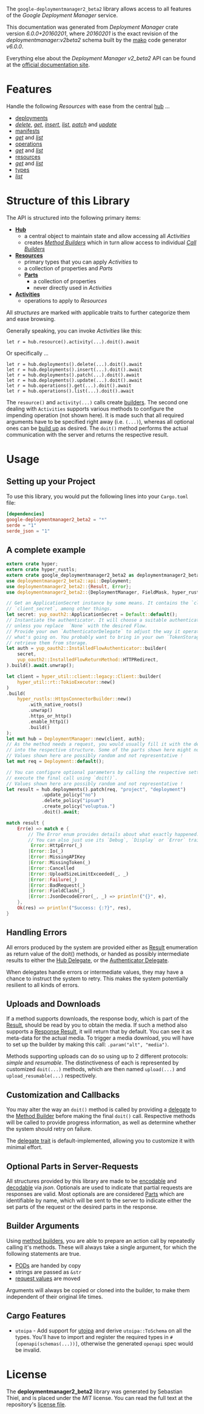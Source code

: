 <!---
DO NOT EDIT !
This file was generated automatically from 'src/generator/templates/api/README.md.mako'
DO NOT EDIT !
-->
The `google-deploymentmanager2_beta2` library allows access to all features of the *Google Deployment Manager* service.

This documentation was generated from *Deployment Manager* crate version *6.0.0+20160201*, where *20160201* is the exact revision of the *deploymentmanager:v2beta2* schema built by the [mako](http://www.makotemplates.org/) code generator *v6.0.0*.

Everything else about the *Deployment Manager* *v2_beta2* API can be found at the
[official documentation site](https://developers.google.com/deployment-manager/).
# Features

Handle the following *Resources* with ease from the central [hub](https://docs.rs/google-deploymentmanager2_beta2/6.0.0+20160201/google_deploymentmanager2_beta2/DeploymentManager) ...

* [deployments](https://docs.rs/google-deploymentmanager2_beta2/6.0.0+20160201/google_deploymentmanager2_beta2/api::Deployment)
 * [*delete*](https://docs.rs/google-deploymentmanager2_beta2/6.0.0+20160201/google_deploymentmanager2_beta2/api::DeploymentDeleteCall), [*get*](https://docs.rs/google-deploymentmanager2_beta2/6.0.0+20160201/google_deploymentmanager2_beta2/api::DeploymentGetCall), [*insert*](https://docs.rs/google-deploymentmanager2_beta2/6.0.0+20160201/google_deploymentmanager2_beta2/api::DeploymentInsertCall), [*list*](https://docs.rs/google-deploymentmanager2_beta2/6.0.0+20160201/google_deploymentmanager2_beta2/api::DeploymentListCall), [*patch*](https://docs.rs/google-deploymentmanager2_beta2/6.0.0+20160201/google_deploymentmanager2_beta2/api::DeploymentPatchCall) and [*update*](https://docs.rs/google-deploymentmanager2_beta2/6.0.0+20160201/google_deploymentmanager2_beta2/api::DeploymentUpdateCall)
* [manifests](https://docs.rs/google-deploymentmanager2_beta2/6.0.0+20160201/google_deploymentmanager2_beta2/api::Manifest)
 * [*get*](https://docs.rs/google-deploymentmanager2_beta2/6.0.0+20160201/google_deploymentmanager2_beta2/api::ManifestGetCall) and [*list*](https://docs.rs/google-deploymentmanager2_beta2/6.0.0+20160201/google_deploymentmanager2_beta2/api::ManifestListCall)
* [operations](https://docs.rs/google-deploymentmanager2_beta2/6.0.0+20160201/google_deploymentmanager2_beta2/api::Operation)
 * [*get*](https://docs.rs/google-deploymentmanager2_beta2/6.0.0+20160201/google_deploymentmanager2_beta2/api::OperationGetCall) and [*list*](https://docs.rs/google-deploymentmanager2_beta2/6.0.0+20160201/google_deploymentmanager2_beta2/api::OperationListCall)
* [resources](https://docs.rs/google-deploymentmanager2_beta2/6.0.0+20160201/google_deploymentmanager2_beta2/api::Resource)
 * [*get*](https://docs.rs/google-deploymentmanager2_beta2/6.0.0+20160201/google_deploymentmanager2_beta2/api::ResourceGetCall) and [*list*](https://docs.rs/google-deploymentmanager2_beta2/6.0.0+20160201/google_deploymentmanager2_beta2/api::ResourceListCall)
* [types](https://docs.rs/google-deploymentmanager2_beta2/6.0.0+20160201/google_deploymentmanager2_beta2/api::Type)
 * [*list*](https://docs.rs/google-deploymentmanager2_beta2/6.0.0+20160201/google_deploymentmanager2_beta2/api::TypeListCall)




# Structure of this Library

The API is structured into the following primary items:

* **[Hub](https://docs.rs/google-deploymentmanager2_beta2/6.0.0+20160201/google_deploymentmanager2_beta2/DeploymentManager)**
    * a central object to maintain state and allow accessing all *Activities*
    * creates [*Method Builders*](https://docs.rs/google-deploymentmanager2_beta2/6.0.0+20160201/google_deploymentmanager2_beta2/common::MethodsBuilder) which in turn
      allow access to individual [*Call Builders*](https://docs.rs/google-deploymentmanager2_beta2/6.0.0+20160201/google_deploymentmanager2_beta2/common::CallBuilder)
* **[Resources](https://docs.rs/google-deploymentmanager2_beta2/6.0.0+20160201/google_deploymentmanager2_beta2/common::Resource)**
    * primary types that you can apply *Activities* to
    * a collection of properties and *Parts*
    * **[Parts](https://docs.rs/google-deploymentmanager2_beta2/6.0.0+20160201/google_deploymentmanager2_beta2/common::Part)**
        * a collection of properties
        * never directly used in *Activities*
* **[Activities](https://docs.rs/google-deploymentmanager2_beta2/6.0.0+20160201/google_deploymentmanager2_beta2/common::CallBuilder)**
    * operations to apply to *Resources*

All *structures* are marked with applicable traits to further categorize them and ease browsing.

Generally speaking, you can invoke *Activities* like this:

```Rust,ignore
let r = hub.resource().activity(...).doit().await
```

Or specifically ...

```ignore
let r = hub.deployments().delete(...).doit().await
let r = hub.deployments().insert(...).doit().await
let r = hub.deployments().patch(...).doit().await
let r = hub.deployments().update(...).doit().await
let r = hub.operations().get(...).doit().await
let r = hub.operations().list(...).doit().await
```

The `resource()` and `activity(...)` calls create [builders][builder-pattern]. The second one dealing with `Activities`
supports various methods to configure the impending operation (not shown here). It is made such that all required arguments have to be
specified right away (i.e. `(...)`), whereas all optional ones can be [build up][builder-pattern] as desired.
The `doit()` method performs the actual communication with the server and returns the respective result.

# Usage

## Setting up your Project

To use this library, you would put the following lines into your `Cargo.toml` file:

```toml
[dependencies]
google-deploymentmanager2_beta2 = "*"
serde = "1"
serde_json = "1"
```

## A complete example

```Rust
extern crate hyper;
extern crate hyper_rustls;
extern crate google_deploymentmanager2_beta2 as deploymentmanager2_beta2;
use deploymentmanager2_beta2::api::Deployment;
use deploymentmanager2_beta2::{Result, Error};
use deploymentmanager2_beta2::{DeploymentManager, FieldMask, hyper_rustls, hyper_util, yup_oauth2};

// Get an ApplicationSecret instance by some means. It contains the `client_id` and
// `client_secret`, among other things.
let secret: yup_oauth2::ApplicationSecret = Default::default();
// Instantiate the authenticator. It will choose a suitable authentication flow for you,
// unless you replace  `None` with the desired Flow.
// Provide your own `AuthenticatorDelegate` to adjust the way it operates and get feedback about
// what's going on. You probably want to bring in your own `TokenStorage` to persist tokens and
// retrieve them from storage.
let auth = yup_oauth2::InstalledFlowAuthenticator::builder(
    secret,
    yup_oauth2::InstalledFlowReturnMethod::HTTPRedirect,
).build().await.unwrap();

let client = hyper_util::client::legacy::Client::builder(
    hyper_util::rt::TokioExecutor::new()
)
.build(
    hyper_rustls::HttpsConnectorBuilder::new()
        .with_native_roots()
        .unwrap()
        .https_or_http()
        .enable_http1()
        .build()
);
let mut hub = DeploymentManager::new(client, auth);
// As the method needs a request, you would usually fill it with the desired information
// into the respective structure. Some of the parts shown here might not be applicable !
// Values shown here are possibly random and not representative !
let mut req = Deployment::default();

// You can configure optional parameters by calling the respective setters at will, and
// execute the final call using `doit()`.
// Values shown here are possibly random and not representative !
let result = hub.deployments().patch(req, "project", "deployment")
             .update_policy("no")
             .delete_policy("ipsum")
             .create_policy("voluptua.")
             .doit().await;

match result {
    Err(e) => match e {
        // The Error enum provides details about what exactly happened.
        // You can also just use its `Debug`, `Display` or `Error` traits
         Error::HttpError(_)
        |Error::Io(_)
        |Error::MissingAPIKey
        |Error::MissingToken(_)
        |Error::Cancelled
        |Error::UploadSizeLimitExceeded(_, _)
        |Error::Failure(_)
        |Error::BadRequest(_)
        |Error::FieldClash(_)
        |Error::JsonDecodeError(_, _) => println!("{}", e),
    },
    Ok(res) => println!("Success: {:?}", res),
}

```
## Handling Errors

All errors produced by the system are provided either as [Result](https://docs.rs/google-deploymentmanager2_beta2/6.0.0+20160201/google_deploymentmanager2_beta2/common::Result) enumeration as return value of
the doit() methods, or handed as possibly intermediate results to either the
[Hub Delegate](https://docs.rs/google-deploymentmanager2_beta2/6.0.0+20160201/google_deploymentmanager2_beta2/common::Delegate), or the [Authenticator Delegate](https://docs.rs/yup-oauth2/*/yup_oauth2/trait.AuthenticatorDelegate.html).

When delegates handle errors or intermediate values, they may have a chance to instruct the system to retry. This
makes the system potentially resilient to all kinds of errors.

## Uploads and Downloads
If a method supports downloads, the response body, which is part of the [Result](https://docs.rs/google-deploymentmanager2_beta2/6.0.0+20160201/google_deploymentmanager2_beta2/common::Result), should be
read by you to obtain the media.
If such a method also supports a [Response Result](https://docs.rs/google-deploymentmanager2_beta2/6.0.0+20160201/google_deploymentmanager2_beta2/common::ResponseResult), it will return that by default.
You can see it as meta-data for the actual media. To trigger a media download, you will have to set up the builder by making
this call: `.param("alt", "media")`.

Methods supporting uploads can do so using up to 2 different protocols:
*simple* and *resumable*. The distinctiveness of each is represented by customized
`doit(...)` methods, which are then named `upload(...)` and `upload_resumable(...)` respectively.

## Customization and Callbacks

You may alter the way an `doit()` method is called by providing a [delegate](https://docs.rs/google-deploymentmanager2_beta2/6.0.0+20160201/google_deploymentmanager2_beta2/common::Delegate) to the
[Method Builder](https://docs.rs/google-deploymentmanager2_beta2/6.0.0+20160201/google_deploymentmanager2_beta2/common::CallBuilder) before making the final `doit()` call.
Respective methods will be called to provide progress information, as well as determine whether the system should
retry on failure.

The [delegate trait](https://docs.rs/google-deploymentmanager2_beta2/6.0.0+20160201/google_deploymentmanager2_beta2/common::Delegate) is default-implemented, allowing you to customize it with minimal effort.

## Optional Parts in Server-Requests

All structures provided by this library are made to be [encodable](https://docs.rs/google-deploymentmanager2_beta2/6.0.0+20160201/google_deploymentmanager2_beta2/common::RequestValue) and
[decodable](https://docs.rs/google-deploymentmanager2_beta2/6.0.0+20160201/google_deploymentmanager2_beta2/common::ResponseResult) via *json*. Optionals are used to indicate that partial requests are responses
are valid.
Most optionals are are considered [Parts](https://docs.rs/google-deploymentmanager2_beta2/6.0.0+20160201/google_deploymentmanager2_beta2/common::Part) which are identifiable by name, which will be sent to
the server to indicate either the set parts of the request or the desired parts in the response.

## Builder Arguments

Using [method builders](https://docs.rs/google-deploymentmanager2_beta2/6.0.0+20160201/google_deploymentmanager2_beta2/common::CallBuilder), you are able to prepare an action call by repeatedly calling it's methods.
These will always take a single argument, for which the following statements are true.

* [PODs][wiki-pod] are handed by copy
* strings are passed as `&str`
* [request values](https://docs.rs/google-deploymentmanager2_beta2/6.0.0+20160201/google_deploymentmanager2_beta2/common::RequestValue) are moved

Arguments will always be copied or cloned into the builder, to make them independent of their original life times.

[wiki-pod]: http://en.wikipedia.org/wiki/Plain_old_data_structure
[builder-pattern]: http://en.wikipedia.org/wiki/Builder_pattern
[google-go-api]: https://github.com/google/google-api-go-client

## Cargo Features

* `utoipa` - Add support for [utoipa](https://crates.io/crates/utoipa) and derive `utoipa::ToSchema` on all
the types. You'll have to import and register the required types in `#[openapi(schemas(...))]`, otherwise the
generated `openapi` spec would be invalid.


# License
The **deploymentmanager2_beta2** library was generated by Sebastian Thiel, and is placed
under the *MIT* license.
You can read the full text at the repository's [license file][repo-license].

[repo-license]: https://github.com/Byron/google-apis-rsblob/main/LICENSE.md

